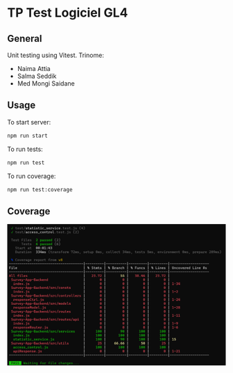 # TP Test Logiciel GL4

## General

Unit testing using Vitest. Trinome:

- Naima Attia
- Salma Seddik
- Med Mongi Saidane

## Usage

To start server:

```bash
npm run start
```

To run tests:

```bash
npm run test
```

To run coverage:

```bash
npm run test:coverage
```

## Coverage

<p align="center">
  <img src="/doc/img/coverage.png"><br/>
</p>
